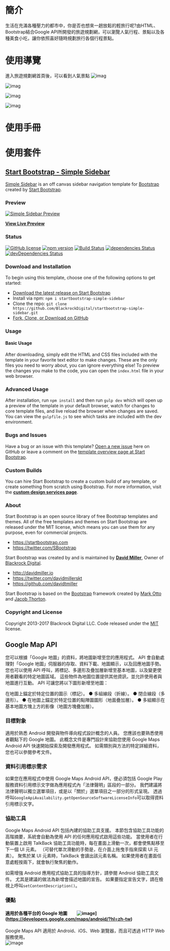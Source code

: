 # 簡介

生活在充滿各種壓力的都市中，你是否也想來一趟放鬆的輕旅行呢?由HTML、Bootstrap結合Google API所開發的旅遊規劃網，可以瀏覽人氣行程、景點以及各種美食小吃，讓你依照喜好隨時規劃旅行各個行程景點。

# 使用導覽

進入旅遊規劃網首頁後，可以看到人氣景點
![imag](https://github.com/magic2000tw/im_agile_project/blob/master/plan_your_travel/documents_and_files/PNG/05.png?raw=true)

![imag](https://github.com/magic2000tw/im_agile_project/blob/master/plan_your_travel/documents_and_files/PNG/01-2.png?raw=true)

![imag](https://github.com/magic2000tw/im_agile_project/blob/master/plan_your_travel/documents_and_files/PNG/02.png?raw=true)

![imag](https://github.com/magic2000tw/im_agile_project/blob/master/plan_your_travel/documents_and_files/PNG/03.png?raw=true)

# 使用手冊


# 使用套件
## [Start Bootstrap - Simple Sidebar](https://startbootstrap.com/template-overviews/simple-sidebar/)

[Simple Sidebar](http://startbootstrap.com/template-overviews/simple-sidebar/) is an off canvas sidebar navigation template for [Bootstrap](http://getbootstrap.com/) created by [Start Bootstrap](http://startbootstrap.com/).

### Preview

[![Simple Sidebar Preview](https://startbootstrap.com/assets/img/templates/simple-sidebar.jpg)](https://blackrockdigital.github.io/startbootstrap-simple-sidebar/)

**[View Live Preview](https://blackrockdigital.github.io/startbootstrap-simple-sidebar/)**

### Status

[![GitHub license](https://img.shields.io/badge/license-MIT-blue.svg)](https://raw.githubusercontent.com/BlackrockDigital/startbootstrap-simple-sidebar/master/LICENSE)
[![npm version](https://img.shields.io/npm/v/startbootstrap-simple-sidebar.svg)](https://www.npmjs.com/package/startbootstrap-simple-sidebar)
[![Build Status](https://travis-ci.org/BlackrockDigital/startbootstrap-simple-sidebar.svg?branch=master)](https://travis-ci.org/BlackrockDigital/startbootstrap-simple-sidebar)
[![dependencies Status](https://david-dm.org/BlackrockDigital/startbootstrap-simple-sidebar/status.svg)](https://david-dm.org/BlackrockDigital/startbootstrap-simple-sidebar)
[![devDependencies Status](https://david-dm.org/BlackrockDigital/startbootstrap-simple-sidebar/dev-status.svg)](https://david-dm.org/BlackrockDigital/startbootstrap-simple-sidebar?type=dev)

### Download and Installation

To begin using this template, choose one of the following options to get started:
* [Download the latest release on Start Bootstrap](https://startbootstrap.com/template-overviews/simple-sidebar/)
* Install via npm: `npm i startbootstrap-simple-sidebar`
* Clone the repo: `git clone https://github.com/BlackrockDigital/startbootstrap-simple-sidebar.git`
* [Fork, Clone, or Download on GitHub](https://github.com/BlackrockDigital/startbootstrap-simple-sidebar)

### Usage

#### Basic Usage

After downloading, simply edit the HTML and CSS files included with the template in your favorite text editor to make changes. These are the only files you need to worry about, you can ignore everything else! To preview the changes you make to the code, you can open the `index.html` file in your web browser.

### Advanced Usage

After installation, run `npm install` and then run `gulp dev` which will open up a preview of the template in your default browser, watch for changes to core template files, and live reload the browser when changes are saved. You can view the `gulpfile.js` to see which tasks are included with the dev environment.

### Bugs and Issues

Have a bug or an issue with this template? [Open a new issue](https://github.com/BlackrockDigital/startbootstrap-simple-sidebar/issues) here on GitHub or leave a comment on the [template overview page at Start Bootstrap](http://startbootstrap.com/template-overviews/simple-sidebar/).

### Custom Builds

You can hire Start Bootstrap to create a custom build of any template, or create something from scratch using Bootstrap. For more information, visit the **[custom design services page](https://startbootstrap.com/bootstrap-design-services/)**.

### About

Start Bootstrap is an open source library of free Bootstrap templates and themes. All of the free templates and themes on Start Bootstrap are released under the MIT license, which means you can use them for any purpose, even for commercial projects.

* https://startbootstrap.com
* https://twitter.com/SBootstrap

Start Bootstrap was created by and is maintained by **[David Miller](http://davidmiller.io/)**, Owner of [Blackrock Digital](http://blackrockdigital.io/).

* http://davidmiller.io
* https://twitter.com/davidmillerskt
* https://github.com/davidtmiller

Start Bootstrap is based on the [Bootstrap](http://getbootstrap.com/) framework created by [Mark Otto](https://twitter.com/mdo) and [Jacob Thorton](https://twitter.com/fat).

### Copyright and License

Copyright 2013-2017 Blackrock Digital LLC. Code released under the [MIT](https://github.com/BlackrockDigital/startbootstrap-simple-sidebar/blob/gh-pages/LICENSE) license.

## Google Map API

您可以根據「Google 地圖」的資料，將地圖新增至您的應用程式。 API 會自動處理對「Google 地圖」伺服器的存取、資料下載、地圖顯示，以及回應地圖手勢。
您也可以使用 API 呼叫，將標記、多邊形及疊加層新增至基本地圖，以及變更使用者觀看的特定地圖區域。 這些物件為地圖位置提供其他資訊，並允許使用者與地圖進行互動。
API 可讓您將以下圖形新增至地圖：

在地圖上錨定於特定位置的圖示（標記）。
● 多組線段（折線）。
● 閉合線段（多邊形）。
●  在地圖上錨定於特定位置的點陣圖圖形（地面疊加層）。
● 多組顯示在基本地圖方塊上方的影像（地圖方塊疊加層）。

### 目標對象

適用於熟悉 Android 開發與物件導向程式設計概念的人員。 您應該也要熟悉使用者觀點下的 Google 地圖。
此概念文件是專門設計來協助您使用 Google Maps Android API 快速開始探索及開發應用程式。 如需類別與方法的特定詳細資料，您也可以參閱參考文件。

### 資料引用標示需求

如果您在應用程式中使用 Google Maps Android API，便必須包括 Google Play 服務資料引用標示文字做為應用程式內「法律聲明」區段的一部分。
我們建議將法律聲明以獨立選單項目，或是以「關於」選單項目之一部分的形式呈現。
透過呼叫```GoogleApiAvailability.getOpenSourceSoftwareLicenseInfo```可以取得資料引用標示文字。

### 協助工具

Google Maps Android API 包括內建的協助工具支援。 本節包含協助工具功能的高階摘要，系統會自動為使用 API 的任何應用程式啟用這些功能。
當使用者在行動裝置上啟用 TalkBack 協助工具功能時，每在畫面上滑動一次，都會使焦點移至下一個 UI 元素。
（可替代單次滑動的手勢是，在介面上拖曳手指來探索 UI 元素）。 聚焦於某 UI 元素時，TalkBack 會讀出該元素名稱。 如果使用者在畫面任意處輕按兩下，就會執行聚焦的動作。

如需增強 Android 應用程式協助工具的指導方針，請參閱 Android 協助工具文件。 尤其是建議的做法為新增會描述地圖的宣告。 如果要指定宣告文字，請在檢視上呼叫```setContentDescription()```。

### 優點

#### 適用於各種平台的 Google 地圖         ![image](https://ppt.cc/fLWn0x@.png)](https://developers.google.com/maps/android/?hl=zh-tw)

Google Maps API 適用於 Android、iOS、Web 瀏覽器，而且可透過 HTTP Web 服務使用。  
![image](https://ppt.cc/fa9iMx@.png)
